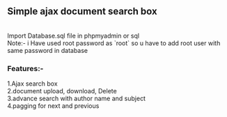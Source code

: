 <h2>Simple ajax document search box</h2></br>
Import Database.sql file in phpmyadmin or sql</br>
Note:- i Have used root password as `root` so u have to add root user with same password in database</br>
<h3>Features:-</h3>
1.Ajax search box</br>
2.document upload, download, Delete</br>
3.advance search with author name and subject</br>
4.pagging for next and previous
